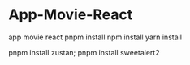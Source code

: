# App-Movie-React
app movie react 
pnpm install 
npm install 
yarn install

pnpm install zustan;
pnpm install sweetalert2
